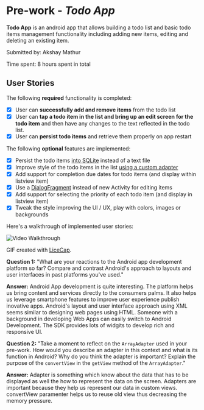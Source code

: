 # Pre-work - *Todo App*

**Todo App** is an android app that allows building a todo list and basic todo items management functionality including adding new items, editing and deleting an existing item.

Submitted by: Akshay Mathur

Time spent: 8 hours spent in total

## User Stories

The following **required** functionality is completed:

* [X] User can **successfully add and remove items** from the todo list
* [X] User can **tap a todo item in the list and bring up an edit screen for the todo item** and then have any changes to the text reflected in the todo list.
* [X] User can **persist todo items** and retrieve them properly on app restart

The following **optional** features are implemented:

* [X] Persist the todo items [into SQLite](http://guides.codepath.com/android/Persisting-Data-to-the-Device#sqlite) instead of a text file
* [X] Improve style of the todo items in the list [using a custom adapter](http://guides.codepath.com/android/Using-an-ArrayAdapter-with-ListView)
* [X] Add support for completion due dates for todo items (and display within listview item)
* [X] Use a [DialogFragment](http://guides.codepath.com/android/Using-DialogFragment) instead of new Activity for editing items
* [X] Add support for selecting the priority of each todo item (and display in listview item)
* [X] Tweak the style improving the UI / UX, play with colors, images or backgrounds

Here's a walkthrough of implemented user stories:

<img src='http://i.imgur.com/vUWl5rd.gif' title='Video Walkthrough' width='' alt='Video Walkthrough' />

GIF created with [LiceCap](http://www.cockos.com/licecap/).

**Question 1:** "What are your reactions to the Android app development platform so far? Compare and contrast Android's approach to layouts and user interfaces in past platforms you've used."

**Answer:** Android App development is quite interesting. The platform helps us bring content and services directly to the consumers palms. It also helps us leverage smartphone features to improve user experience publish inovative apps.
  Android's layout and user interface approach using XML seems similar to designing web pages using HTML. Someone with a background in developing Web Apps can easily switch to Android Development. The SDK provides lots of widgits to develop rich and responsive UI.

**Question 2:** "Take a moment to reflect on the `ArrayAdapter` used in your pre-work. How would you describe an adapter in this context and what is its function in Android? Why do you think the adapter is important? Explain the purpose of the `convertView` in the `getView` method of the `ArrayAdapter`."

**Answer:** Adapter is something which know about the data that has to be displayed as well the how to represent the data on the screen. Adapters are important because they help us represent our data in custom views. 
convertView paramenter helps us to reuse old view thus decreasing the memory pressure.
